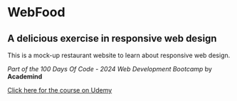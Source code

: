 # WebFood

## A delicious exercise in responsive web design

This is a mock-up restaurant website to learn about responsive web design.

_Part of the 100 Days Of Code - 2024 Web Development Bootcamp_ by **Academind**

[Click here for the course on Udemy](https://www.udemy.com/course/100-days-of-code-web-development-bootcamp)
